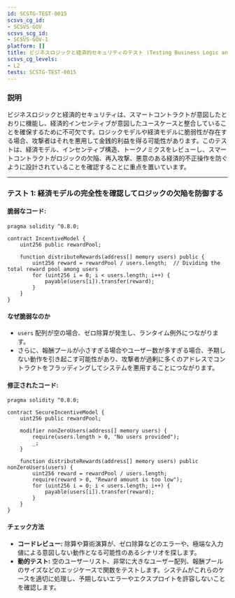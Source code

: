 ```yaml
---
id: SCSTG-TEST-0015
scsvs_cg_id:
- SCSVS-GOV
scsvs_scg_id:
- SCSVS-GOV-1
platform: []
title: ビジネスロジックと経済的セキュリティのテスト (Testing Business Logic and Economic Security)
scsvs_cg_levels:
- L2
tests: SCSTG-TEST-0015
---
```


### **説明**
ビジネスロジックと経済的セキュリティは、スマートコントラクトが意図したとおりに機能し、経済的インセンティブが意図したユースケースと整合していることを確保するために不可欠です。ロジックモデルや経済モデルに脆弱性が存在する場合、攻撃者はそれを悪用して金銭的利益を得る可能性があります。このテストは、経済モデル、インセンティブ構造、トークノミクスをレビューし、スマートコントラクトがロジックの欠陥、再入攻撃、悪意のある経済的不正操作を防ぐように設計されていることを確認することに重点を置いています。

---

### **テスト 1: 経済モデルの完全性を確認してロジックの欠陥を防御する**

#### 脆弱なコード:
```solidity
pragma solidity ^0.8.0;

contract IncentiveModel {
    uint256 public rewardPool;
    
    function distributeRewards(address[] memory users) public {
        uint256 reward = rewardPool / users.length;  // Dividing the total reward pool among users
        for (uint256 i = 0; i < users.length; i++) {
            payable(users[i]).transfer(reward);
        }
    }
}
```
#### **なぜ脆弱なのか**
- `users` 配列が空の場合、ゼロ除算が発生し、ランタイム例外につながります。
- さらに、報酬プールが小さすぎる場合やユーザー数が多すぎる場合、予期しない動作を引き起こす可能性があり、攻撃者が過剰に多くのアドレスでコントラクトをフラッディングしてシステムを悪用することにつながります。

#### 修正されたコード:

```solidity
pragma solidity ^0.8.0;

contract SecureIncentiveModel {
    uint256 public rewardPool;
    
    modifier nonZeroUsers(address[] memory users) {
        require(users.length > 0, "No users provided");
        _;
    }

    function distributeRewards(address[] memory users) public nonZeroUsers(users) {
        uint256 reward = rewardPool / users.length;
        require(reward > 0, "Reward amount is too low");
        for (uint256 i = 0; i < users.length; i++) {
            payable(users[i]).transfer(reward);
        }
    }
}
```

#### **チェック方法**
- **コードレビュー:** 除算や算術演算が、ゼロ除算などのエラーや、極端な入力値による意図しない動作となる可能性のあるシナリオを探します。
- **動的テスト:** 空のユーザーリスト、非常に大きなユーザー配列、報酬プールのサイズなどのエッジケースで関数をテストします。システムがこれらのケースを適切に処理し、予期しないエラーやエクスプロイトを許容しないことを確認します。
